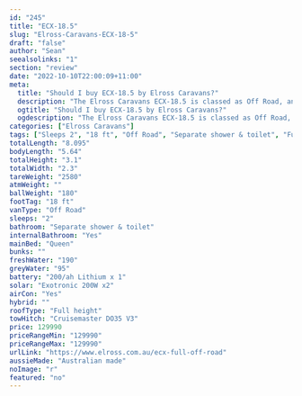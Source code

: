 ```yaml
---
id: "245"
title: "ECX-18.5"
slug: "Elross-Caravans-ECX-18-5"
draft: "false"
author: "Sean"
seealsolinks: "1"
section: "review"
date: "2022-10-10T22:00:09+11:00"
meta:
  title: "Should I buy ECX-18.5 by Elross Caravans?"
  description: "The Elross Caravans ECX-18.5 is classed as Off Road, and sleeps 2 people. It is Australian made and comes in at 18 ft. It generally has Separate shower & toilet."
  ogtitle: "Should I buy ECX-18.5 by Elross Caravans?"
  ogdescription: "The Elross Caravans ECX-18.5 is classed as Off Road, and sleeps 2 people. It is Australian made and comes in at 18 ft. It generally has Separate shower & toilet."
categories: ["Elross Caravans"]
tags: ["Sleeps 2", "18 ft", "Off Road", "Separate shower & toilet", "Full height", "Over 100k", "Australian made"]
totalLength: "8.095"
bodyLength: "5.64"
totalHeight: "3.1"
totalWidth: "2.3"
tareWeight: "2580"
atmWeight: ""
ballWeight: "180"
footTag: "18 ft"
vanType: "Off Road"
sleeps: "2"
bathroom: "Separate shower & toilet"
internalBathroom: "Yes"
mainBed: "Queen"
bunks: ""
freshWater: "190"
greyWater: "95"
battery: "200/ah Lithium x 1"
solar: "Exotronic 200W x2"
airCon: "Yes"
hybrid: ""
roofType: "Full height"
towHitch: "Cruisemaster DO35 V3"
price: 129990
priceRangeMin: "129990"
priceRangeMax: "129990"
urlLink: "https://www.elross.com.au/ecx-full-off-road"
aussieMade: "Australian made"
noImage: "r"
featured: "no"
---
```

